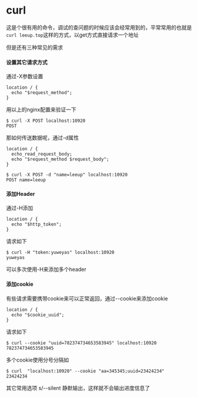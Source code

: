 # curl
这是个很有用的命令，调试的查问题的时候应该会经常用到的，平常常用的也就是`curl leeup.top`这样的方式，以get方式直接请求一个地址

但是还有三种常见的需求

#### 设置其它请求方式
通过-X参数设置
```
location / {
  echo "$request_method";
}
```
用以上的nginx配置来验证一下
```
$ curl -X POST localhost:10920
POST
```
那如何传送数据呢，通过-d属性
```
location / {
  echo_read_request_body;
  echo "$request_method $request_body";
}
```
```
$ curl -X POST -d "name=leeup" localhost:10920
POST name=leeup
```

#### 添加Header
通过-H添加
```
location / {
  echo "$http_token";
}
```
请求如下
```
$ curl -H "token:yuweyas" localhost:10920
yuweyas
```
可以多次使用-H来添加多个header

#### 添加cookie
有些请求需要携带cookie来可以正常返回，通过--cookie来添加cookie
```
location / {
  echo "$cookie_uuid";
}
```
请求如下
```
$ curl --cookie "uuid=782374734653583945" localhost:10920 
782374734653583945
```
多个cookie使用分号分隔如
```
$ curl  "localhost:10920" --cookie "aa=345345;uuid=23424234"       
23424234
```


其它常用选项
s/--silent  静默输出，这样就不会输出进度信息了
